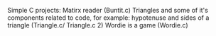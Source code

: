 Simple C projects:
Matirx reader (Buntit.c)
Triangles and some of it's components related to code, for example: hypotenuse and sides of a triangle (Triangle.c/ Triangle.c 2)
Wordie is a game (Wordie.c)
